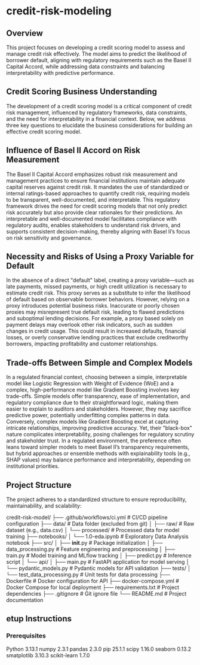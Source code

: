 # credit-risk-modeling

## Overview

This project focuses on developing a credit scoring model to assess and manage credit risk effectively. The model aims to predict the likelihood of borrower default, aligning with regulatory requirements such as the Basel II Capital Accord, while addressing data constraints and balancing interpretability with predictive performance.

## Credit Scoring Business Understanding

The development of a credit scoring model is a critical component of credit risk management, influenced by regulatory frameworks, data constraints, and the need for interpretability in a financial context. Below, we address three key questions to elucidate the business considerations for building an effective credit scoring model.

## Influence of Basel II Accord on Risk Measurement

The Basel II Capital Accord emphasizes robust risk measurement and management practices to ensure financial institutions maintain adequate capital reserves against credit risk. It mandates the use of standardized or internal ratings-based approaches to quantify credit risk, requiring models to be transparent, well-documented, and interpretable. This regulatory framework drives the need for credit scoring models that not only predict risk accurately but also provide clear rationales for their predictions. An interpretable and well-documented model facilitates compliance with regulatory audits, enables stakeholders to understand risk drivers, and supports consistent decision-making, thereby aligning with Basel II’s focus on risk sensitivity and governance.

## Necessity and Risks of Using a Proxy Variable for Default

In the absence of a direct "default" label, creating a proxy variable—such as late payments, missed payments, or high credit utilization is necessary to estimate credit risk. This proxy serves as a substitute to infer the likelihood of default based on observable borrower behaviors. However, relying on a proxy introduces potential business risks. Inaccurate or poorly chosen proxies may misrepresent true default risk, leading to flawed predictions and suboptimal lending decisions. For example, a proxy based solely on payment delays may overlook other risk indicators, such as sudden changes in credit usage. This could result in increased defaults, financial losses, or overly conservative lending practices that exclude creditworthy borrowers, impacting profitability and customer relationships.

## Trade-offs Between Simple and Complex Models

In a regulated financial context, choosing between a simple, interpretable model like Logistic Regression with Weight of Evidence (WoE) and a complex, high-performance model like Gradient Boosting involves key trade-offs. Simple models offer transparency, ease of implementation, and regulatory compliance due to their straightforward logic, making them easier to explain to auditors and stakeholders. However, they may sacrifice predictive power, potentially underfitting complex patterns in data. Conversely, complex models like Gradient Boosting excel at capturing intricate relationships, improving predictive accuracy. Yet, their "black-box" nature complicates interpretability, posing challenges for regulatory scrutiny and stakeholder trust. In a regulated environment, the preference often leans toward simpler models to meet Basel II’s transparency requirements, but hybrid approaches or ensemble methods with explainability tools (e.g., SHAP values) may balance performance and interpretability, depending on institutional priorities.

## Project Structure
The project adheres to a standardized structure to ensure reproducibility, maintainability, and scalability:

credit-risk-model/
├── .github/workflows/ci.yml          # CI/CD pipeline configuration
├── data/                            # Data folder (excluded from git)
│   ├── raw/                         # Raw dataset (e.g., data.csv)
│   └── processed/                   # Processed data for model training
├── notebooks/
│   └── 1.0-eda.ipynb                # Exploratory Data Analysis notebook
├── src/
│   ├── __init__.py                  # Package initialization
│   ├── data_processing.py           # Feature engineering and preprocessing
│   ├── train.py                     # Model training and MLflow tracking
│   ├── predict.py                   # Inference script
│   └── api/
│       ├── main.py                  # FastAPI application for model serving
│       └── pydantic_models.py       # Pydantic models for API validation
├── tests/
│   └── test_data_processing.py       # Unit tests for data processing
├── Dockerfile                       # Docker configuration for API
├── docker-compose.yml               # Docker Compose for local deployment
├── requirements.txt                 # Project dependencies
├── .gitignore                       # Git ignore file
└── README.md                        # Project documentation

## etup Instructions
### Prerequisites
Python 3.13.1
numpy                   2.3.1
pandas                  2.3.0
pip                     25.1.1
scipy                   1.16.0
seaborn                 0.13.2
smatplotlib             3.10.3
scikit-learn            1.7.0
